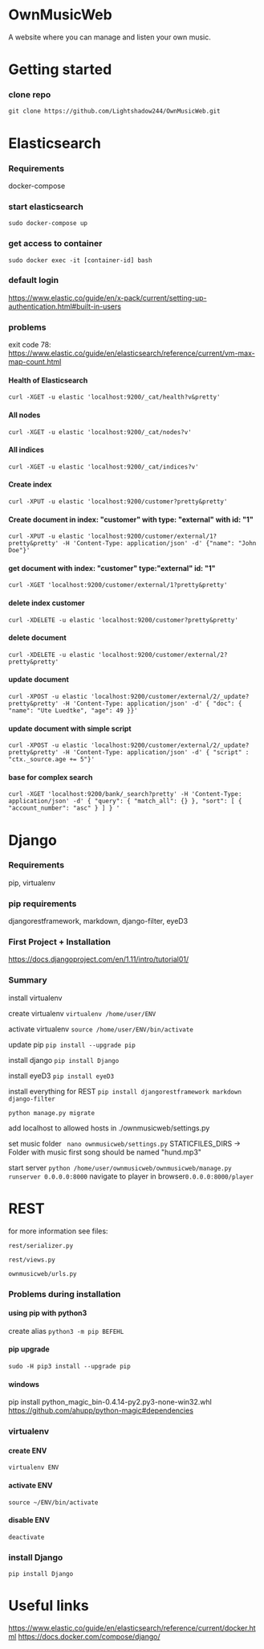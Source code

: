 # OwnMusicWeb
A website where you can manage and listen your own music.



# Getting started
### clone repo
`git clone https://github.com/Lightshadow244/OwnMusicWeb.git`

# Elasticsearch
### Requirements
docker-compose

### start elasticsearch
`sudo docker-compose up`

### get access to container
`sudo docker exec -it [container-id] bash`

### default login
https://www.elastic.co/guide/en/x-pack/current/setting-up-authentication.html#built-in-users

### problems
exit code 78: https://www.elastic.co/guide/en/elasticsearch/reference/current/vm-max-map-count.html

#### Health of Elasticsearch
`curl -XGET -u elastic 'localhost:9200/_cat/health?v&pretty'`
#### All nodes
`curl -XGET -u elastic 'localhost:9200/_cat/nodes?v'`
#### All indices
`curl -XGET -u elastic 'localhost:9200/_cat/indices?v'`
#### Create index
`curl -XPUT -u elastic 'localhost:9200/customer?pretty&pretty'`
#### Create document in index: "customer" with type: "external" with id: "1"
`curl -XPUT -u elastic 'localhost:9200/customer/external/1?pretty&pretty' -H 'Content-Type: application/json' -d' {"name": "John Doe"}'`
#### get document with index: "customer" type:"external" id: "1"
`curl -XGET 'localhost:9200/customer/external/1?pretty&pretty'`
#### delete index customer
`curl -XDELETE -u elastic 'localhost:9200/customer?pretty&pretty'`
#### delete document
`curl -XDELETE -u elastic 'localhost:9200/customer/external/2?pretty&pretty'`
#### update document
`curl -XPOST -u elastic 'localhost:9200/customer/external/2/_update?pretty&pretty' -H 'Content-Type: application/json' -d' { "doc": { "name": "Ute Luedtke", "age": 49 }}'`
#### update document with simple script
`curl -XPOST -u elastic 'localhost:9200/customer/external/2/_update?pretty&pretty' -H 'Content-Type: application/json' -d' { "script" : "ctx._source.age += 5"}'`
#### base for complex search
`curl -XGET 'localhost:9200/bank/_search?pretty' -H 'Content-Type: application/json' -d'
{
  "query": { "match_all": {} },
  "sort": [
    { "account_number": "asc" }
  ]
}
'
`

# Django
### Requirements
pip, virtualenv

### pip requirements
djangorestframework, markdown, django-filter, eyeD3

### First Project + Installation
https://docs.djangoproject.com/en/1.11/intro/tutorial01/
### Summary
install virtualenv

create virtualenv `virtualenv /home/user/ENV`

activate virtualenv `source /home/user/ENV/bin/activate`


update pip `pip install --upgrade pip`

install django `pip install Django`

install eyeD3 `pip install eyeD3`

install everything for REST `pip install djangorestframework markdown django-filter`

`python manage.py migrate`

add localhost to allowed hosts in ./ownmusicweb/settings.py

set music folder ` nano ownmusicweb/settings.py`
STATICFILES_DIRS -> Folder with music
first song should be named "hund.mp3"

start server `python /home/user/ownmusicweb/ownmusicweb/manage.py runserver 0.0.0.0:8000`
navigate to player in browser`0.0.0.0:8000/player`

# REST
for more information see files:

`rest/serializer.py`

`rest/views.py`

`ownmusicweb/urls.py`

### Problems during installation
#### using pip with python3
create alias 
`python3 -m pip BEFEHL`
#### pip upgrade
`sudo -H pip3 install --upgrade pip`
#### windows
pip install python_magic_bin-0.4.14-py2.py3-none-win32.whl
https://github.com/ahupp/python-magic#dependencies


### virtualenv
#### create ENV
`virtualenv ENV`

#### activate ENV
`source ~/ENV/bin/activate`

#### disable ENV
`deactivate`

### install Django
`pip install Django `

# Useful links
https://www.elastic.co/guide/en/elasticsearch/reference/current/docker.html
https://docs.docker.com/compose/django/
